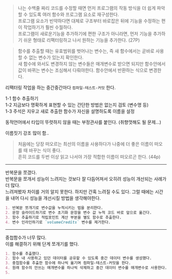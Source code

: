 >나는 수백줄 짜리 코드를 수정할 때면 먼저 프로그램의 작동 방식을 더 쉽게 파악할 수 있도록 여러 함수와 프로그램 요소로 재구성한다.  
프로그램 요소가 빈약하다면 대체로 구조부터 바로잡은 뒤에 기능을 수정하는 편이 작업하기가 훨씬 수월하다.  
> 프로그램이 새로운기능을 추가하기에 편한 구조가 아니라면, 먼저 기능을 추가하기 쉬운 형태로 리팩터링하고 나서 원하는 기능을 추가한다. (27P)


> 함수를 추출할 때는 유효범위를 벗어나는 변수는, 즉 새 함수에서는 곧바로 사용할 수 없는 변수가 있는지 확인한다.  
> 새 함수에 와서도 변경하지 않는 변수들은 매개변수로 받으면 되지만 함수안에서 값이 바뀌는 변수는 조심해서 다뤄야한다. 
> 함수안에서 반환하는 식으로 변경한다.
> 


리팩터링 작업을 하는 중간중간마다 `컴파일-테스트-커밋` 한다.

1-1 함수 추출하기  
1-2 지금보다 명확하게 표현할 수 있는 간단한 방법은 없는지 검토 (변수명 등)  
1-3 주석은 지우고 새로 추출한 함수가 자신을 설명하도록 이름을 설정 

동적언어에서 타입이 뚜렷하지 않을 때는 부정관사를 붙인다. (취향껏해도 될 문제...)

이름짓기 강조 많이 함..
> 처음에는 당장 떠오르는 최선의 이름을 사용하다가 나중에 더 좋은 이름이 떠오를 때 바꾸는 식이 좋다.   
> 흔히 코드를 두번 이상 읽고 나서야 가장 적합한 이름이 떠오르곤 한다. (44p)
 
--- 
반복문을 쪼갰다.  
반복문을 쪼개서 성능이 느려지는 것보다 잘 다듬어져서 오히려 성능이 개선되는 사례가 더 많다.  
느려져봤자 차이를 거의 알지 못한다. 하지만 간혹 느려질 수도 있다. 그럴 때에는 시간을 내어 다시 성능을 개선시킬 방법을 생각해야한다.
```markdown
1. 반복문 쪼개기로 변수값을 누적시키는 법을 분리한다.
2. 문장 슬라이드하기로 변수 초기화 문장을 변수 값 누적 코드 바로 앞으로 옮긴다.
3. 함수 추출하기로 적립포인트 계산 부분을 별도 함수로 추출한다.
4. 변수 인라인하기로 `volumeCredits` 변수를 제거한다.
```
---
중첩함수가 너무 많다.  
이를 해결하기 위해 단계 쪼개기를 했다.
```markdown
1. 함수를 추출했다.
2. 함수 내 사용하고 있던 데이터를 공유할 수 있도록 중간 데이터 변수를 생성했다.
3. 중첩함수를 추출한 함수에 하나씩 옮기며 컴파일-테스트-커밋을 한다.
4. 원래 함수의 안쓰는 매개변수를 하나씩 삭제하고 중간 데이터 변수를 매개변수로 사용한다.
5. 
```
